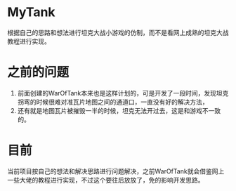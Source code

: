 # MyTank
根据自己的思路和想法进行坦克大战小游戏的仿制，而不是看网上成熟的坦克大战教程进行实现。
# 之前的问题
 1. 前面创建的WarOfTank本来也是这样计划的，可是开发了一段时间，发现坦克拐弯的时候很难对准瓦片地图之间的通道口，一直没有好的解决方法，
 2. 还有就是地图瓦片被摧毁一半的时候，坦克无法开过去，这是和游戏不一致的。
# 目前
当前项目按自己的想法和解决思路进行问题解决，之前WarOfTank就会借鉴网上一些大佬的教程进行实现，不过这个要往后放放了，免的影响开发思路。
